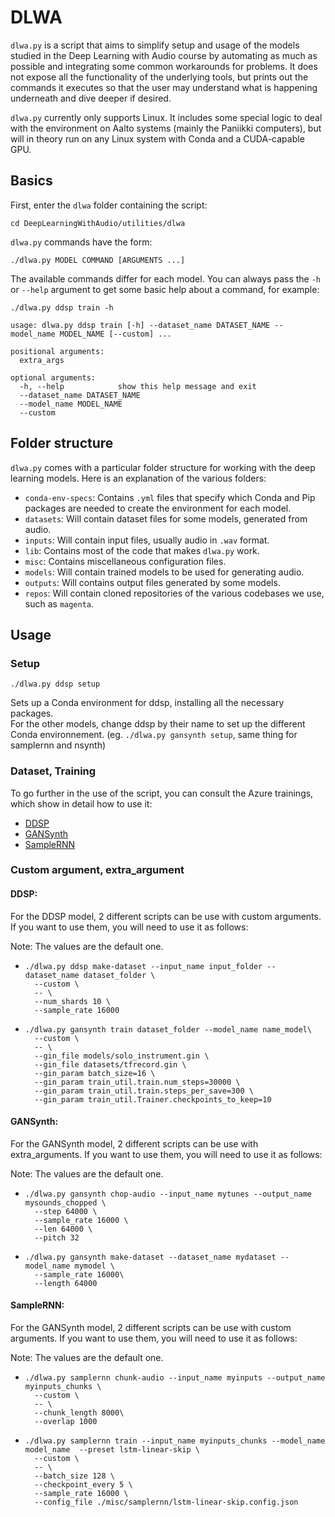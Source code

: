 # DLWA

`dlwa.py` is a script that aims to simplify setup and usage of the models studied in the Deep Learning with Audio course by automating as much as possible and integrating some common workarounds for problems. It does not expose all the functionality of the underlying tools, but prints out the commands it executes so that the user may understand what is happening underneath and dive deeper if desired.

`dlwa.py` currently only supports Linux. It includes some special logic to deal with the environment on Aalto systems (mainly the Paniikki computers), but will in theory run on any Linux system with Conda and a CUDA-capable GPU.

## Basics

First, enter the `dlwa` folder containing the script:

```
cd DeepLearningWithAudio/utilities/dlwa
```

`dlwa.py` commands have the form:

```
./dlwa.py MODEL COMMAND [ARGUMENTS ...]
```

The available commands differ for each model. You can always pass the `-h` or `--help` argument to get some basic help about a command, for example:

```
./dlwa.py ddsp train -h
```

```
usage: dlwa.py ddsp train [-h] --dataset_name DATASET_NAME --model_name MODEL_NAME [--custom] ...

positional arguments:
  extra_args

optional arguments:
  -h, --help            show this help message and exit
  --dataset_name DATASET_NAME
  --model_name MODEL_NAME
  --custom
```

## Folder structure

`dlwa.py` comes with a particular folder structure for working with the deep learning models. Here is an explanation of the various folders:

- `conda-env-specs`: Contains `.yml` files that specify which Conda and Pip packages are needed to create the environment for each model.
- `datasets`: Will contain dataset files for some models, generated from audio.
- `inputs`: Will contain input files, usually audio in `.wav` format.
- `lib`: Contains most of the code that makes `dlwa.py` work.
- `misc`: Contains miscellaneous configuration files.
- `models`: Will contain trained models to be used for generating audio.
- `outputs`: Will contains output files generated by some models.
- `repos`: Will contain cloned repositories of the various codebases we use, such as `magenta`.

## Usage

### Setup

```
./dlwa.py ddsp setup
```
Sets up a Conda environment for ddsp, installing all the necessary packages.  
For the other models, change ddsp by their name to set up the different Conda environnement. (eg. `./dlwa.py gansynth setup`, same thing for samplernn and nsynth)


### Dataset, Training 

To go further in the use of the script, you can consult the Azure trainings, which show in detail how to use it:
* [DDSP](../../02_ddsp/training/azure_training.md)
* [GANSynth](../../03_nsynth_and_gansynth/gansynth/training/azure_training.md)
* [SampleRNN](../../05_samplernn/training/azure_samplernn.md) 



### Custom argument, extra_argument

#### DDSP:

For the DDSP model, 2 different scripts can be use with custom arguments. If you want to use them, you will need to use it as follows:

Note: The values are the default one.

- ``` 
  ./dlwa.py ddsp make-dataset --input_name input_folder --dataset_name dataset_folder \
    --custom \
    -- \
    --num_shards 10 \
    --sample_rate 16000 
  ``` 
- ``` 
  ./dlwa.py gansynth train dataset_folder --model_name name_model\
    --custom \
    -- \
    --gin_file models/solo_instrument.gin \
    --gin_file datasets/tfrecord.gin \ 
    --gin_param batch_size=16 \
    --gin_param train_util.train.num_steps=30000 \
    --gin_param train_util.train.steps_per_save=300 \
    --gin_param train_util.Trainer.checkpoints_to_keep=10
  ``` 

#### GANSynth:

For the GANSynth model, 2 different scripts can be use with extra_arguments. If you want to use them, you will need to use it as follows:

Note: The values are the default one.


- ``` 
  ./dlwa.py gansynth chop-audio --input_name mytunes --output_name mysounds_chopped \
    --step 64000 \
    --sample_rate 16000 \
    --len 64000 \
    --pitch 32

  ``` 
- ``` 
  ./dlwa.py gansynth make-dataset --dataset_name mydataset --model_name mymodel \
    --sample_rate 16000\
    --length 64000
  ``` 


#### SampleRNN:

For the GANSynth model, 2 different scripts can be use with custom arguments. If you want to use them, you will need to use it as follows:

Note: The values are the default one.

- ``` 
  ./dlwa.py samplernn chunk-audio --input_name myinputs --output_name myinputs_chunks \
    --custom \
    -- \
    --chunk_length 8000\
    --overlap 1000
  ``` 
- ``` 
  ./dlwa.py samplernn train --input_name myinputs_chunks --model_name  model_name  --preset lstm-linear-skip \
    --custom \
    -- \
    --batch_size 128 \
    --checkpoint_every 5 \
    --sample_rate 16000 \
    --config_file ./misc/samplernn/lstm-linear-skip.config.json
  ``` 